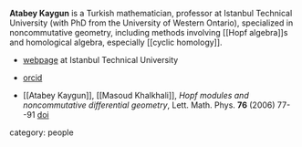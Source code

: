 __Atabey Kaygun__ is a Turkish mathematician, professor at  Istanbul Technical University (with PhD from the University of Western Ontario), specialized in noncommutative geometry, including methods involving [[Hopf algebra]]s and homological algebra, especially [[cyclic homology]]. 

* [webpage](https://web.itu.edu.tr/kaygun) at Istanbul Technical University

* [orcid](https://orcid.org/0000-0002-9672-6660)

* [[Atabey Kaygun]], [[Masoud Khalkhali]], _Hopf modules and noncommutative differential geometry_, Lett. Math. Phys. __76__ (2006) 77--91 [doi](https://doi.org/10.1007/s11005-006-0062-x)

category: people